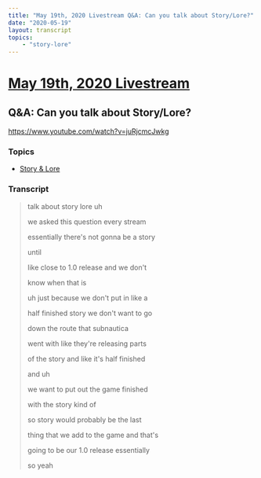 ```yaml
---
title: "May 19th, 2020 Livestream Q&A: Can you talk about Story/Lore?"
date: "2020-05-19"
layout: transcript
topics:
    - "story-lore"
---
```

# [May 19th, 2020 Livestream](../2020-05-19.md)
## Q&A: Can you talk about Story/Lore?
https://www.youtube.com/watch?v=juRjcmcJwkg

### Topics
* [Story & Lore](../topics/story-lore.md)

### Transcript

> talk about story lore uh
> 
> we asked this question every stream
> 
> essentially there's not gonna be a story
> 
> until
> 
> like close to 1.0 release and we don't
> 
> know when that is
> 
> uh just because we don't put in like a
> 
> half finished story we don't want to go
> 
> down the route that subnautica
> 
> went with like they're releasing parts
> 
> of the story and like it's half finished
> 
> and uh
> 
> we want to put out the game finished
> 
> with the story kind of
> 
> so story would probably be the last
> 
> thing that we add to the game and that's
> 
> going to be our 1.0 release essentially
> 
> so yeah
> 
